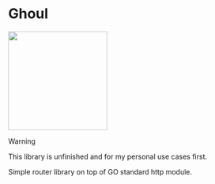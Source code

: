 <h1>Ghoul</h1>
<img width="200px" height="auto" src="https://cdn.pixabay.com/photo/2016/03/31/20/56/evil-1296097_1280.png"/>

> [!WARNING]
> This library is unfinished and for my personal use cases first.

Simple router library on top of GO standard http module.
